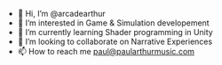 - 👋 Hi, I’m @arcadearthur
- 👀 I’m interested in Game & Simulation developement
- 🌱 I’m currently learning Shader programming in Unity
- 💞️ I’m looking to collaborate on Narrative Experiences
- 📫 How to reach me paul@paularthurmusic.com

<!---
arcadearthur/arcadearthur is a ✨ special ✨ repository because its `README.md` (this file) appears on your GitHub profile.
You can click the Preview link to take a look at your changes.
--->
